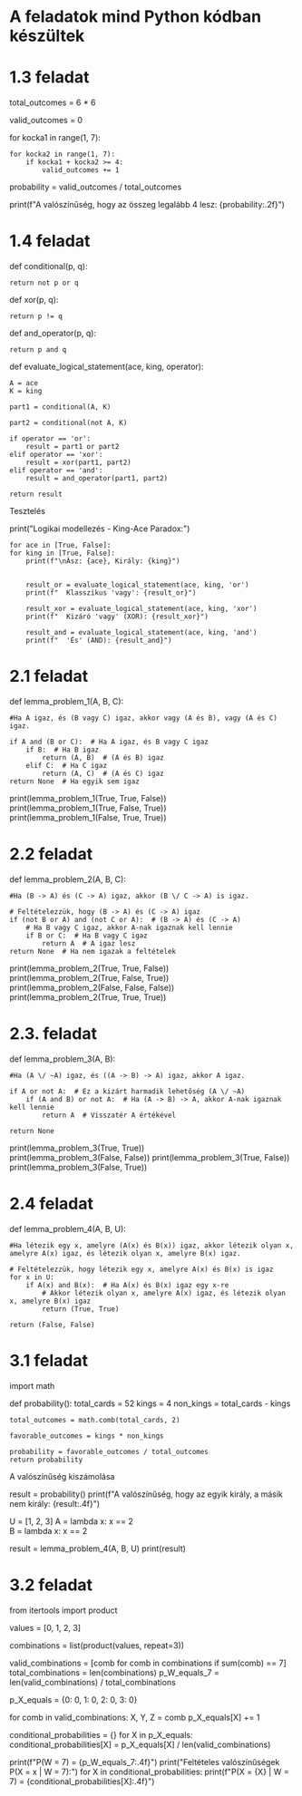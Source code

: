 # A feladatok mind Python kódban készültek
# 1.3 feladat

total_outcomes = 6 * 6

valid_outcomes = 0

for kocka1 in range(1, 7):

    for kocka2 in range(1, 7):
        if kocka1 + kocka2 >= 4:
            valid_outcomes += 1
            
probability = valid_outcomes / total_outcomes

print(f"A valószínűség, hogy az összeg legalább 4 lesz: {probability:.2f}")

# 1.4 feladat

def conditional(p, q):

    return not p or q

def xor(p, q):
  
    return p != q

def and_operator(p, q):
    
    return p and q

def evaluate_logical_statement(ace, king, operator):

    A = ace 
    K = king 
    
    part1 = conditional(A, K)
    
    part2 = conditional(not A, K)
    
    if operator == 'or':
        result = part1 or part2
    elif operator == 'xor':
        result = xor(part1, part2)
    elif operator == 'and':
        result = and_operator(part1, part2)
    
    return result

Tesztelés

print("Logikai modellezés - King-Ace Paradox:")

    for ace in [True, False]: 
    for king in [True, False]:
        print(f"\nÁsz: {ace}, Király: {king}")
        
        
        result_or = evaluate_logical_statement(ace, king, 'or')
        print(f"  Klasszikus 'vagy': {result_or}")
        
        result_xor = evaluate_logical_statement(ace, king, 'xor')
        print(f"  Kizáró 'vagy' (XOR): {result_xor}")
        
        result_and = evaluate_logical_statement(ace, king, 'and')
        print(f"  'És' (AND): {result_and}")

# 2.1 feladat

def lemma_problem_1(A, B, C):

    #Ha A igaz, és (B vagy C) igaz, akkor vagy (A és B), vagy (A és C) igaz.
    
    if A and (B or C):  # Ha A igaz, és B vagy C igaz
        if B:  # Ha B igaz
            return (A, B)  # (A és B) igaz
        elif C:  # Ha C igaz
            return (A, C)  # (A és C) igaz
    return None  # Ha egyik sem igaz

print(lemma_problem_1(True, True, False))  
print(lemma_problem_1(True, False, True))  
print(lemma_problem_1(False, True, True))

# 2.2 feladat

def lemma_problem_2(A, B, C):

    #Ha (B -> A) és (C -> A) igaz, akkor (B \/ C -> A) is igaz.

    # Feltételezzük, hogy (B -> A) és (C -> A) igaz
    if (not B or A) and (not C or A):  # (B -> A) és (C -> A)
        # Ha B vagy C igaz, akkor A-nak igaznak kell lennie
        if B or C:  # Ha B vagy C igaz
            return A  # A igaz lesz
    return None  # Ha nem igazak a feltételek

print(lemma_problem_2(True, True, False))  
print(lemma_problem_2(True, False, True))  
print(lemma_problem_2(False, False, False))  
print(lemma_problem_2(True, True, True))  

# 2.3. feladat

def lemma_problem_3(A, B):
     
    #Ha (A \/ ~A) igaz, és ((A -> B) -> A) igaz, akkor A igaz.
    
    if A or not A:  # Ez a kizárt harmadik lehetőség (A \/ ~A)
        if (A and B) or not A:  # Ha (A -> B) -> A, akkor A-nak igaznak kell lennie
            return A  # Visszatér A értékével
    
    return None  

print(lemma_problem_3(True, True))   
print(lemma_problem_3(False, False)) 
print(lemma_problem_3(True, False))  
print(lemma_problem_3(False, True))  

# 2.4 feladat

def lemma_problem_4(A, B, U):
     
    #Ha létezik egy x, amelyre (A(x) és B(x)) igaz, akkor létezik olyan x, amelyre A(x) igaz, és létezik olyan x, amelyre B(x) igaz.
    
    # Feltételezzük, hogy létezik egy x, amelyre A(x) és B(x) is igaz
    for x in U:
        if A(x) and B(x):  # Ha A(x) és B(x) igaz egy x-re
            # Akkor létezik olyan x, amelyre A(x) igaz, és létezik olyan x, amelyre B(x) igaz
            return (True, True)
    
    return (False, False)  

# 3.1 feladat

import math

def probability():
    total_cards = 52
    kings = 4
    non_kings = total_cards - kings
    
    total_outcomes = math.comb(total_cards, 2)
    
    favorable_outcomes = kings * non_kings
    
    probability = favorable_outcomes / total_outcomes
    return probability

A valószínűség kiszámolása

result = probability()
print(f"A valószínűség, hogy az egyik király, a másik nem király: {result:.4f}")

U = [1, 2, 3]
A = lambda x: x == 2  
B = lambda x: x == 2

result = lemma_problem_4(A, B, U)
print(result)

# 3.2 feladat

from itertools import product

values = [0, 1, 2, 3]

combinations = list(product(values, repeat=3))

valid_combinations = [comb for comb in combinations if sum(comb) == 7]
total_combinations = len(combinations)
p_W_equals_7 = len(valid_combinations) / total_combinations

p_X_equals = {0: 0, 1: 0, 2: 0, 3: 0}

for comb in valid_combinations:
    X, Y, Z = comb
    p_X_equals[X] += 1
    
conditional_probabilities = {}
for X in p_X_equals:
    conditional_probabilities[X] = p_X_equals[X] / len(valid_combinations)

print(f"P(W = 7) = {p_W_equals_7:.4f}")
print("Feltételes valószínűségek P(X = x | W = 7):")
for X in conditional_probabilities:
    print(f"P(X = {X} | W = 7) = {conditional_probabilities[X]:.4f}")


